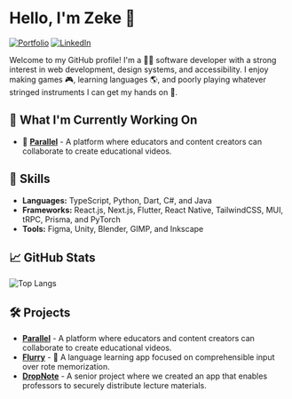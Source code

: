 # Hello, I'm Zeke 👋

[![Portfolio](https://img.shields.io/badge/Portfolio-zyrrus.dev-E9755B)](https://zyrrus.dev/)
[![LinkedIn](https://img.shields.io/badge/LinkedIn-@Zyrrus-blue)](https://www.linkedin.com/in/zyrrus/)

Welcome to my GitHub profile! I'm a 👨‍💻 software developer with a strong interest in web development, design systems, and accessibility. I enjoy making games 🎮, learning languages 🌎, and poorly playing whatever stringed instruments I can get my hands on 🎻.

## 🌱 What I'm Currently Working On

- 🔭 [**Parallel**](https://parallel.zyrrus.dev) - A platform where educators and content creators can collaborate to create educational videos.

## 💼 Skills

- **Languages:** TypeScript, Python, Dart, C#, and Java
- **Frameworks:** React.js, Next.js, Flutter, React Native, TailwindCSS, MUI, tRPC, Prisma, and PyTorch
- **Tools:** Figma, Unity, Blender, GIMP, and Inkscape


## 📈 GitHub Stats

![Top Langs](https://github-readme-stats.vercel.app/api/top-langs/?username=zyrrus&layout=donut-vertical&theme=apprentice&hide_border=true&hide=hlsl,shaderlab,cmake,c%2B%2B&exclude_repo=tizen-clock,crustacean-crucible)

## 🛠️ Projects

- [**Parallel**](https://github.com/zyrrus/parallel) - A platform where educators and content creators can collaborate to create educational videos.
- [**Flurry**](https://github.com/learnflurry) - 🚧 A language learning app focused on comprehensible input over rote memorization.
- [**DropNote**](https://github.com/zyrrus/dropnote) - A senior project where we created an app that enables professors to securely distribute lecture materials.
